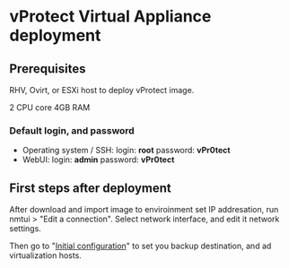 # vProtect Virtual Appliance deployment

## Prerequisites

RHV, Ovirt, or ESXi host to deploy vProtect image.

2 CPU core 4GB RAM

### Default login, and password 

* Operating system / SSH: login: **root** password: **vPr0tect**
* WebUI: login: **admin** password: **vPr0tect**

## First steps after deployment

After download and import image to enviroinment set IP addresation, run nmtui &gt; "Edit a connection". Select network interface, and edit it network settings.

Then go to "[Initial configuration](../initial_config/)" to set you backup destination, and ad virtualization hosts.


